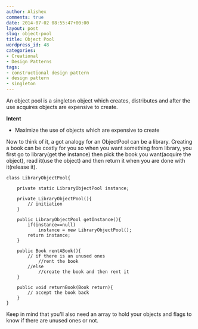 ```yaml
---
author: Alishex
comments: true
date: 2014-07-02 08:55:47+00:00
layout: post
slug: object-pool
title: Object Pool
wordpress_id: 48
categories:
- Creational
- Design Patterns
tags:
- constructional design pattern
- design pattern
- singleton
---
```


An object pool is a singleton object which creates, distributes and after the use acquires objects are expensive to create. 

**Intent**




  * Maximize the use of objects which are expensive to create



Now to think of it, a got analogy for an ObjectPool can be a library. Creating a book can be costly for you so when you want something from library, you first go to library(get the instance) then pick the book you want(acquire the object), read it(use the object) and then return it when you are done with it(release it).


    
    
    class LibraryObjectPool{
    
    	private static LibraryObjectPool instance;
    
    	private LibraryObjectPool(){
    		// initiation
    	}
    
    	public LibraryObjectPool getInstance(){
    		if(instance==null)
    			instance = new LibraryObjectPool();
    		return instance;
    	}
    
    	public Book rentABook(){
    		// if there is an unused ones
    			//rent the book
    		//else
    			//create the book and then rent it
    	}
    
    	public void returnBook(Book return){
    		// accept the book back
    	}
    }
    



Keep in mind that you'll also need an array to hold your objects and flags to know if there are unused ones or not.

